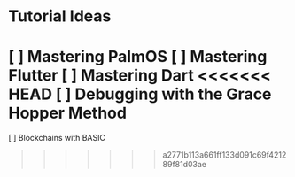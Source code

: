 # Tutorial Ideas
[ ] Mastering PalmOS
[ ] Mastering Flutter
[ ] Mastering Dart
<<<<<<< HEAD
[ ] Debugging with the Grace Hopper Method
=======
[ ] Blockchains with BASIC
>>>>>>> a2771b113a661ff133d091c69f421289f81d03ae
